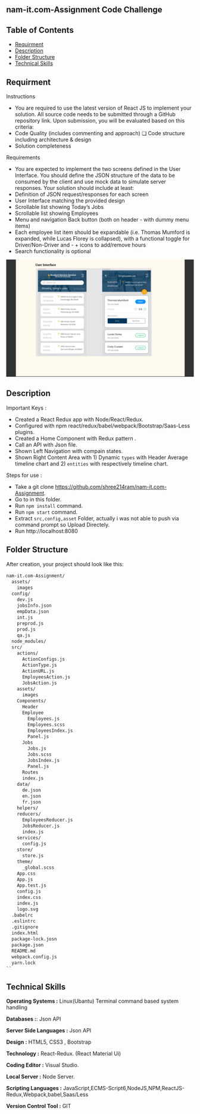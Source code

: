 ## nam-it.com-Assignment Code Challenge

## Table of Contents

- [Requirment](#requirment)
- [Description](#description)
- [Folder Structure](#folder-structure)
- [Technical Skills](#technical-skills)

## Requirment


Instructions

* You are required to use the latest version of React JS to implement your solution. All source code needs to be submitted through a GitHub repository link. Upon submission, you will be evaluated based on this criteria:
* Code Quality (includes commenting and approach) ❏ Code structure including architecture & design
* Solution completeness


Requirements
* You are expected to implement the two screens defined in the User Interface. You should define the JSON structure of the data to be consumed by the client and use mock data to simulate server responses.
Your solution should include at least:
* Definition of JSON request/responses for each screen
* User Interface matching the provided design
* Scrollable list showing  Today’s Jobs
* Scrollable list showing  Employees
* Menu and navigation Back button (both on header - with dummy menu items)
* Each employee list item should be expandable (i.e. Thomas Mumford is expanded, while
Lucas Florey is collapsed), with a functional toggle for Driver/Non-Driver and - + icons
to add/remove hours
* Search functionality is optional

![coverage report](https://github.com/shree214ram/nam-it.com-Assignment/blob/master/Screen%20Shot%202019-06-16%20at%206.32.39%20PM.png?raw=true)

## Description

Important Keys :

* Created a React Redux app with Node/React/Redux.
* Configured with npm react/redux/babel/webpack/Bootstrap/Saas-Less plugins.
* Created a Home Component with Redux pattern .
* Call an API with Json file.
* Shown Left Navigation with compain states.
* Shown Right Content Area with 1) Dynamic `types` with Header Average timeline chart and 2) `entities` with respectively timeline chart.

Steps for use :

* Take a git clone https://github.com/shree214ram/nam-it.com-Assignment.
* Go to in this folder.
* Run `npm install` command.
* Run `npm start` command.
* Extract  `src,config,asset` Folder, actually i was not able to push via command prompt so Upload Directely.
* Run http://localhost:8080
## Folder Structure

After creation, your project should look like this:

```
nam-it.com-Assignment/
  assets/
    images
  config/
    dev.js
    jobsInfo.json
    empData.json
    int.js
    preprod.js
    prod.js
    qa.js
  node_modules/
  src/
    actions/
      ActionConfigs.js
      ActionType.js
      ActionURL.js
      EmployeesAction.js
      JobsAction.js
    assets/
      images
    Components/
      Header
      Employee
        Employees.js
        Employees.scss
        EmployeesIndex.js
        Panel.js
      Jobs
        Jobs.js
        Jobs.scss
        JobsIndex.js
        Panel.js
      Routes
      index.js
    data/
      de.json
      en.json
      fr.json
    helpers/      
    reducers/
      EmployeesReducer.js
      JobsReducer.js
      index.js
    services/
      config.js
    store/
      store.js
    theme/
      _global.scss
    App.css
    App.js
    App.test.js
    config.js
    index.css
    index.js
    logo.svg
  .babelrc
  .eslintrc
  .gitignore
  index.html
  package-lock.josn
  package.json
  README.md
  webpack.config.js
  yarn.lock    
``
```

## Technical Skills

**Operating Systems :** Linux(Ubantu) Terminal command based system handling 

**Databases :**: Json API

**Server Side Languages :** Json API

**Design :** HTML5, CSS3 , Bootstrap 

**Technology :** React-Redux. (React Material Ui)

**Coding Editor :** Visual Studio.

**Local Server :**  Node Server.

**Scripting Languages :** JavaScript,ECMS-Script6,NodeJS,NPM,ReactJS-Redux,Webpack,babel,Saas/Less

**Version Control Tool :** GIT

